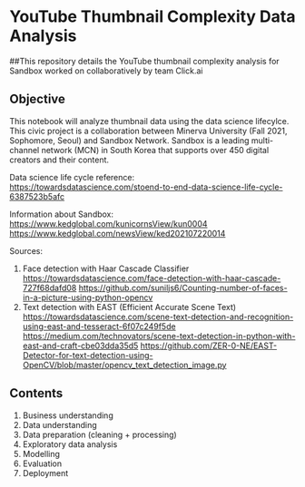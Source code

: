 # YouTube Thumbnail Complexity Data Analysis
##This repository details the YouTube thumbnail complexity analysis for Sandbox worked on collaboratively by team Click.ai


## Objective
This notebook will analyze thumbnail data using the data science lifecylce. This civic project is a collaboration between Minerva University (Fall 2021, Sophomore, Seoul) and Sandbox Network. Sandbox is a leading multi-channel network (MCN) in South Korea that supports over 450 digital creators and their content.

Data science life cycle reference: <br>
https://towardsdatascience.com/stoend-to-end-data-science-life-cycle-6387523b5afc

Information about Sandbox:<br>
https://www.kedglobal.com/kunicornsView/kun0004 <br>
https://www.kedglobal.com/newsView/ked202107220014

Sources:
1. Face detection with Haar Cascade Classifier
https://towardsdatascience.com/face-detection-with-haar-cascade-727f68dafd08
https://github.com/suniljs6/Counting-number-of-faces-in-a-picture-using-python-opencv
2. Text detection with EAST (Efficient Accurate Scene Text)
https://towardsdatascience.com/scene-text-detection-and-recognition-using-east-and-tesseract-6f07c249f5de
https://medium.com/technovators/scene-text-detection-in-python-with-east-and-craft-cbe03dda35d5
https://github.com/ZER-0-NE/EAST-Detector-for-text-detection-using-OpenCV/blob/master/opencv_text_detection_image.py

## Contents
1. Business understanding
2. Data understanding
3. Data preparation (cleaning + processing)
4. Exploratory data analysis
5. Modelling
6. Evaluation
7. Deployment
